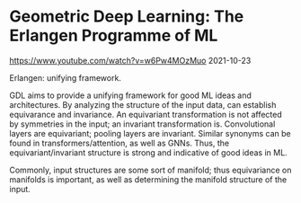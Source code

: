 <div class="next-subtitled"></div>

# Geometric Deep Learning: The Erlangen Programme of ML

<https://www.youtube.com/watch?v=w6Pw4MOzMuo>
2021-10-23

Erlangen: unifying framework.

GDL aims to provide a unifying framework for good ML ideas and architectures.
By analyzing the structure of the input data, can establish equivarance and invariance. An equivariant transformation is not affected by symmetries in the input; an invariant transformation is.
Convolutional layers are equivariant; pooling layers are invariant.
Similar synonyms can be found in transformers/attention, as well as GNNs. Thus, the equivariant/invariant structure is strong and indicative of good ideas in ML.

Commonly, input structures are some sort of manifold; thus equivariance on manifolds is important, as well as determining the manifold structure of the input.
